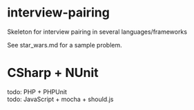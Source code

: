 # interview-pairing
Skeleton for interview pairing in several languages/frameworks

See star_wars.md for a sample problem.

# CSharp + NUnit

todo: PHP + PHPUnit  
todo: JavaScript + mocha + should.js
